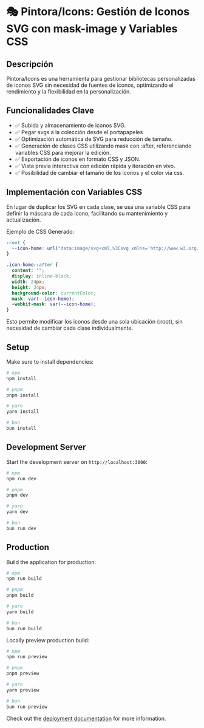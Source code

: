 # 🎭 Pintora/Icons: Gestión de Iconos SVG con mask-image y Variables CSS

## Descripción

Pintora/Icons es una herramienta para gestionar bibliotecas personalizadas de iconos SVG sin necesidad de fuentes de iconos, optimizando el rendimiento y la flexibilidad en la personalización.

## Funcionalidades Clave

- ✅ Subida y almacenamiento de iconos SVG.
- ✅ Pegar svgs a la colección desde el portapapeles
- ✅ Optimización automática de SVG para reducción de tamaño.
- ✅ Generación de clases CSS utilizando mask con :after, referenciando variables CSS para mejorar la edición.
- ✅ Exportación de iconos en formato CSS y JSON.
- ✅ Vista previa interactiva con edición rápida y iteración en vivo.
- ✅ Posibilidad de cambiar el tamaño de los iconos y el color via css.

## Implementación con Variables CSS

En lugar de duplicar los SVG en cada clase, se usa una variable CSS para definir la máscara de cada icono, facilitando su mantenimiento y actualización.

Ejemplo de CSS Generado:

```css
:root {
  --icon-home: url("data:image/svg+xml,%3Csvg xmlns='http://www.w3.org/2000/svg' fill='none' viewBox='0 0 24 24' stroke-width='1.5' stroke='currentColor' %3E%3Cpath stroke-linecap='round' stroke-linejoin='round' d='M6 13.5V3.75m0 9.75a1.5 1.5 0 0 1 0 3m0-3a1.5 1.5 0 0 0 0 3m0 3.75V16.5m12-3V3.75m0 9.75a1.5 1.5 0 0 1 0 3m0-3a1.5 1.5 0 0 0 0 3m0 3.75V16.5m-6-9V3.75m0 3.75a1.5 1.5 0 0 1 0 3m0-3a1.5 1.5 0 0 0 0 3m0 9.75V10.5' /%3E%3C/svg%3E");
}

.icon-home::after {
  content: "";
  display: inline-block;
  width: 24px;
  height: 24px;
  background-color: currentColor;
  mask: var(--icon-home);
  -webkit-mask: var(--icon-home);
}

```

Esto permite modificar los iconos desde una sola ubicación (:root), sin necesidad de cambiar cada clase individualmente.

## Setup

Make sure to install dependencies:

```bash
# npm
npm install

# pnpm
pnpm install

# yarn
yarn install

# bun
bun install
```

## Development Server

Start the development server on `http://localhost:3000`:

```bash
# npm
npm run dev

# pnpm
pnpm dev

# yarn
yarn dev

# bun
bun run dev
```

## Production

Build the application for production:

```bash
# npm
npm run build

# pnpm
pnpm build

# yarn
yarn build

# bun
bun run build
```

Locally preview production build:

```bash
# npm
npm run preview

# pnpm
pnpm preview

# yarn
yarn preview

# bun
bun run preview
```

Check out the [deployment documentation](https://nuxt.com/docs/getting-started/deployment) for more information.
